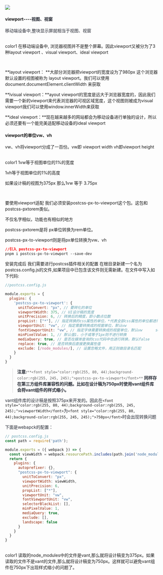 ![](https://cdn.nlark.com/yuque/0/2024/png/207857/1726195027203-c58eed25-e185-4d39-966d-4cd12d2b4175.png)



#### viewport----<font style="color:rgb(37, 41, 51);">视图、视窗</font>
<font style="color:rgb(37, 41, 51);">移动端设备中,整块显示屏就相当于视图、视窗</font>

<br/>color1
在移动端设备中, 浏览器视图并不是整个屏幕。因此viewport又被分为了3种layout viewport 、visual viewport、ideal viewport

<br/>



**layout viewport： **大部分浏览器把viewport的宽度设为了980px 这个浏览器默认设置的视图被称为 layout viewport。我们可以使用document.documentElement.clientWidth 来获取



**lvisual viewport：**ayout viewport的宽度是远大于浏览器宽度的，因此我们需要一个新的viewport来代表浏览器的可视区域宽度，这个视图则被成为visual viewport我们可以使用window.innerWidth来获取



**ideal viewport：**现在越来越多的网站都会为移动设备进行单独的设计，所以必须还要有一个能完美适配移动设备的ideal viewport

#### viewport的单位vw、vh
vw、vh将viewport分成了一百份。vw即 viewport width vh即viewport height

<br/>color1
1vw等于视图单位的1%的宽度

1vh等于视图单位的1%的高度

如果设计稿的视图为375px 那么1vw 等于 3.75px

<br/>



要使用viewport适配 我们必须安装postcss-px-to-viewport这个包。这包和postcss-pxtorem类似。

不仅名字相似，功能也有相似的地方

postcss-pxtorem是将 px单位转换为rem单位。

postcss-px-to-viewport则是将px单位转换为vw、vh

```css
//引入 postcss-px-to-viewport
pnpm i postcss-px-to-viewport --save-dev

```

 

安装完成后 我们需要进行postcss插件相关的配置 在根目录新建一个名为postcss.config.js的文件,如果项目中已包含该文件则无需新建。在文件中写入如下代码:

```javascript
//postcss.config.js

module.exports = {
  plugins: {
    'postcss-px-to-viewport': {
      unitToConvert: "px", // 要转化的单位       
      viewportWidth: 375, // UI设计稿的宽度       
      unitPrecision: 6, // 转换后的精度，即小数点位数       
      propList: ["*"], // 指定转换的css属性的单位，*代表全部css属性的单位都进行转换     
      viewportUnit: "vw", // 指定需要转换成的视窗单位，默认vw       
      fontViewportUnit: "vw", // 指定字体需要转换成的视窗单位，默认vw      selectorBlackList: ["wrap"], // 指定不转换为视窗单位的类名，       
      minPixelValue: 1, // 默认值1，小于或等于1px则不进行转换       
      mediaQuery: true, // 是否在媒体查询的css代码中也进行转换，默认false      
      replace: true, // 是否转换后直接更换属性值       
      exclude: [/node_modules/], // 设置忽略文件，用正则做目录名匹配       
    }
  }
}

```

> **<font style="color:rgb(37, 41, 51);">注意:</font>**`**<font style="color:rgb(255, 80, 44);background-color:rgb(255, 245, 245);">postcss-px-to-viewport</font>**`**<font style="color:rgb(37, 41, 51);"> 同样存在第三方组件库兼容性的问题。比如在设计稿为750px时使用vant组件库会将vant组件的样式缩小。</font>**
>

<font style="color:rgb(37, 41, 51);">vant组件库的设计稿是按照375px来开发的。因此在</font>`<font style="color:rgb(255, 80, 44);background-color:rgb(255, 245, 245);">viewportWidth</font>`<font style="color:rgb(37, 41, 51);">为</font>`<font style="color:rgb(255, 80, 44);background-color:rgb(255, 245, 245);">750px</font>`<font style="color:rgb(37, 41, 51);">时会出现转换问题</font>

<font style="color:rgb(37, 41, 51);">下面是webapck的配置：</font>

```javascript
// postcss.config.js
const path = require('path');

module.exports = ({ webpack }) => {
  const viewWidth = webpack.resourcePath.includes(path.join('node_modules', 'vant')) ? 375 : 750;
  return {
    plugins: {
      autoprefixer: {},
      "postcss-px-to-viewport": {
        unitToConvert: "px",
        viewportWidth: viewWidth,
        unitPrecision: 6,
        propList: ["*"],
        viewportUnit: "vw",
        fontViewportUnit: "vw",
        selectorBlackList: [],
        minPixelValue: 1,
        mediaQuery: true,
        exclude: [],
        landscape: false
      }
    }
  }
}

```

<br/>color1
读取的node_modules中的文件是vant,那么就将设计稿变为375px。如果读取的文件不是vant的文件,那么就将设计稿变为750px。这样就可以避免vant组件在750px下出现样式缩小的问题了。

<br/>

